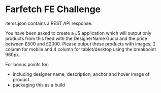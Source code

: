 # Farfetch FE Challenge

items.json contains a REST API response. 

You have been asked to create a JS application which will output only products from this feed with the DesignerName Gucci and the price between £500 and £2000. Please output these products with images; 2 column for mobile and 4 column for tablet/desktop using the breakpoint 960px.

For bonus points for:
- including designer name, description, anchor and hover image of product.
- packaging this as a build
